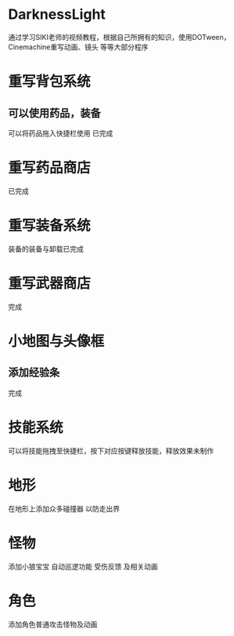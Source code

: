 # DarknessLight
通过学习SIKI老师的视频教程，根据自己所拥有的知识，使用DOTween，Cinemachine重写动画、镜头 等等大部分程序

# 重写背包系统
## 可以使用药品，装备 
   可以将药品拖入快捷栏使用
已完成
# 重写药品商店
   已完成
# 重写装备系统
   装备的装备与卸载已完成
# 重写武器商店
   完成
# 小地图与头像框
## 添加经验条
   完成
# 技能系统
   可以将技能拖拽至快捷栏，按下对应按键释放技能，释放效果未制作
# 地形
在地形上添加众多碰撞器 以防走出界
# 怪物
添加小狼宝宝 自动巡逻功能 受伤反馈 及相关动画

# 角色
添加角色普通攻击怪物及动画
